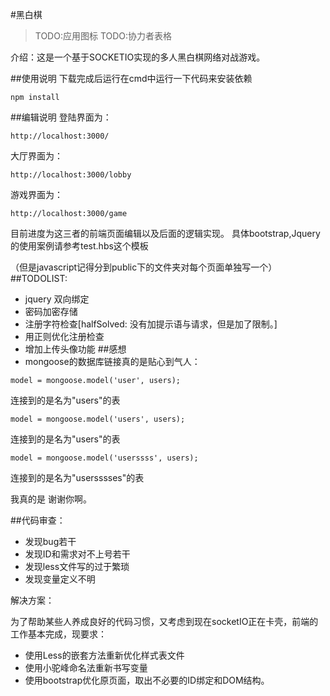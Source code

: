 #黑白棋
>TODO:应用图标
>TODO:协力者表格


介绍：这是一个基于SOCKETIO实现的多人黑白棋网络对战游戏。

##使用说明
下载完成后运行在cmd中运行一下代码来安装依赖
```
npm install
```
##编辑说明
登陆界面为：
```
http://localhost:3000/
```
大厅界面为：
```
http://localhost:3000/lobby
```
游戏界面为：
```
http://localhost:3000/game
```
目前进度为这三者的前端页面编辑以及后面的逻辑实现。
具体bootstrap,Jquery的使用案例请参考test.hbs这个模板

（但是javascript记得分到public下的文件夹对每个页面单独写一个）
##TODOLIST:
- jquery 双向绑定
- 密码加密存储
- 注册字符检查[halfSolved: 没有加提示语与请求，但是加了限制。]
- 用正则优化注册检查
- 增加上传头像功能
##感想
- mongoose的数据库链接真的是贴心到气人：
```
model = mongoose.model('user', users);
```
连接到的是名为"users"的表
```
model = mongoose.model('users', users);
```
连接到的是名为"users"的表
```
model = mongoose.model('userssss', users);
```
连接到的是名为"usersssses"的表

我真的是 谢谢你啊。

##代码审查：
- 发现bug若干
- 发现ID和需求对不上号若干
- 发现less文件写的过于繁琐
- 发现变量定义不明

解决方案：
    
  为了帮助某些人养成良好的代码习惯，又考虑到现在socketIO正在卡壳，前端的工作基本完成，现要求：
  - 使用Less的嵌套方法重新优化样式表文件
  - 使用小驼峰命名法重新书写变量
  - 使用bootstrap优化原页面，取出不必要的ID绑定和DOM结构。
    